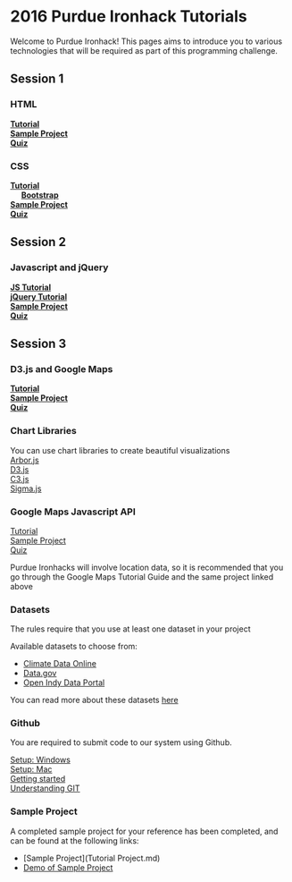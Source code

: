 # 2016 Purdue Ironhack Tutorials    

Welcome to Purdue Ironhack! This pages aims to introduce you to various technologies that will be required as part of this programming challenge.

## Session 1

### HTML
**[Tutorial](http://www.w3schools.com/html)** <br>
**[Sample Project](https://github.com/RCODI/2016-Purdue-Ironhack-Tutorials/tree/master/html_training)** <br>
**[Quiz](https://goo.gl/9z5ekl)** <br>

### CSS
**[Tutorial](http://www.w3schools.com/css/)** <br>
&nbsp;&nbsp;&nbsp;&nbsp; **[Bootstrap](http://getbootstrap.com/)** <br>
**[Sample Project](https://github.com/RCODI/2016-Purdue-Ironhack-Tutorials/blob/master/css/tutorial.css)** <br>
**[Quiz](https://goo.gl/9z5ekl)** <br>

## Session 2

### Javascript and jQuery
**[JS Tutorial](http://www.w3schools.com/js/)** <br>
**[jQuery Tutorial](http://www.w3schools.com/jquery/)** <br>
**[Sample Project](https://github.com/RCODI/2016-Purdue-Ironhack-Tutorials/blob/master/js/tutorial.js)** <br>
**[Quiz](https://goo.gl/2SRfIk)** <br>

## Session 3

### D3.js and Google Maps
**[Tutorial](https://github.com/d3/d3/wiki)** <br>
**[Sample Project](https://github.com/hermes95/D3-Tutorials)** <br>
**[Quiz](https://goo.gl/9jn9GV)** <br>

### Chart Libraries
You can use chart libraries to create beautiful visualizations <br>
[Arbor.js](http://arborjs.org) <br>
[D3.js](http://d3js.org)<br>
[C3.js](http://c3js.org)<br>
[Sigma.js](http://sigmajs.org)<br>

### Google Maps Javascript API
[Tutorial](https://developers.google.com/maps/documentation/javascript/tutorial) <br>
[Sample Project](https://developers.google.com/maps/documentation/javascript/earthquakes)<br>
[Quiz](https://goo.gl/9jn9GV)<br>

Purdue Ironhacks will involve location data, so it is recommended that you go through the Google Maps Tutorial Guide and the same project linked above

### Datasets

The rules require that you use at least one dataset in your project

Available datasets to choose from:
- [Climate Data Online](https://www.ncdc.noaa.gov/cdo-web)
- [Data.gov](https://www.data.gov)
- [Open Indy Data Portal](http://data.indy.gov/)

You can read more about these datasets [here](Datasets.md)

### Github

You are required to submit code to our system using Github. <br>

[Setup: Windows](Github-Setup-For-Windows.md) <br>
[Setup: Mac](Github-Setup-For-Mac.md) <br>
[Getting started](Github-Tutorial.md) <br>
[Understanding GIT](https://www.atlassian.com/git/tutorials/what-is-git)

### Sample Project    

A completed sample project for your reference has been completed, and can be found at the following links:
- [Sample Project](Tutorial Project.md)
- [Demo of Sample Project](http://rawgit.com/priyankjain/2016-Purdue-Ironhack-Tutorials/master/2016-Purdue-Ironhacks-Tutorial-Project.html)
